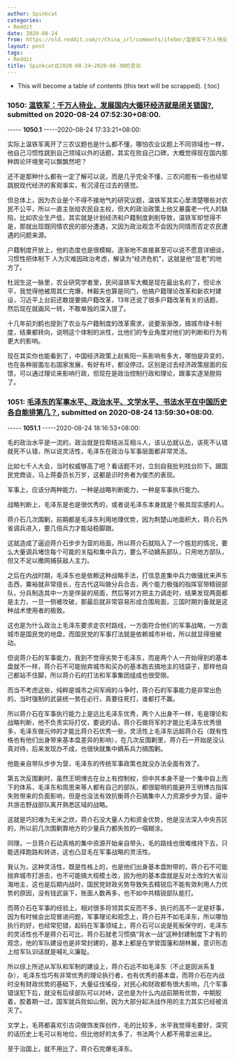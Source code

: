 ```yaml
---
author: Spinkcat
categories:
- Reddit
date: 2020-08-24
from: https://old.reddit.com/r/China_irl/comments/ife5mr/温铁军千万人待业发展国内大循环经济就是闭关锁国/
layout: post
tags:
- Reddit
title: Spinkcat在2020-08-24~2020-08-30的言论
---
```


* This will become a table of contents (this text will be scrapped).
{:toc}

### 1050: [温铁军：千万人待业，发展国内大循环经济就是闭关锁国?](https://old.reddit.com/r/China_irl/comments/ife5mr/温铁军千万人待业发展国内大循环经济就是闭关锁国/), submitted on 2020-08-24 07:52:30+08:00.

----- __1050.1__ -----2020-08-24 17:33:21+08:00:

实际上温铁军离开了三农议题也是什么都不懂，哪怕农业议题上不同领域也一样，他自己习惯性跳到自己领域以外的话题，其实在败自己口碑，大概觉得现在国内那种舆论环境里可以飘飘然吧？

还不是那种什么都有一定了解可以说，而是几乎完全不懂，三农问题有一些也经常跳脱现代经济的客观事实，有沉浸在过去的感觉。

但总体上，因为农业是个不得不接地气的研究议题，温铁军其实心里清楚哪些对农民不公平，所以一直主张给农民自主权，但大的政治政策上他又暴露老一代人的缺陷，比如农业生产低，其实就是计划经济和户籍制度剥削导致，温铁军却觉得不是，那就出现既同情农民的部分遭遇，又因为政治观念不会因为同情而否定农民遭遇的问题来源。

户籍制度开放上，他的态度也是很模糊，逐渐地不直接甚至可以说不愿意详细谈，习惯性把体制下 人为灾难因政治考虑，解读为“经济危机”，这就是他“显老”的地方了。

杜润生这一脉里，农业研究学者里，民间温铁军大概是现在最出名的了，但论水平，我觉得他被周其仁完爆，林毅夫也算是同门，他搞户籍理论改革和新农村建设，习近平上台前还敢提要搞户籍改革，13年还说了很多户籍改革有关的话题，然后现在就画风一转，不敢单独的深入提了。

十几年前刘鹤也提到了农业与户籍制度的改革需求，说要渐渐改，搞城市绿卡制度，结果都转向，说明这个体制的派性，比他们的专业角度对他们的判断和行为有更大的影响。

现在其实你也能看到了，中国经济政策上赵紫阳一系影响有多大，哪怕是异变的，也在各种层面左右国家发展，有好有坏，都没停过。区别是过去经济政策层面的反馈，可以通过理论来影响行政，但现在是政治控制行政和理论，跟事实逐渐脱钩了。

### 1051: [毛泽东的军事水平、政治水平、文学水平、书法水平在中国历史各自能排第几？](https://old.reddit.com/r/China_irl/comments/ifjhl9/毛泽东的军事水平政治水平文学水平书法水平在中国历史各自能排第几/), submitted on 2020-08-24 13:59:30+08:00.

----- __1051.1__ -----2020-08-24 18:16:53+08:00:

毛的政治水平是一流的，政治就是拉帮结派互相斗人，该认怂就认怂，该死不认错就死不认错，所以说灵活性，毛泽东在政治与军事层面都非常灵活。

比如七千人大会，当时权威够高了吧？看话题不对，立刻自我批判找台阶下。跟国民党商谈，马上蒋委员长万岁，这都是识时务者为俊杰的表现。

军事上，应该分两种能力，一种是战略判断能力，一种是军事执行能力。

战略判断上，毛泽东是也是很优秀的，或者说毛泽东本身就是个极具现实感的人。

蒋介石几次围剿，前期都是毛泽东利用地理优势，因为荆楚山地面积大，蒋介石外省调兵进入，要几倍兵力才能站稳脚跟。

这就造成了逼迫蒋介石步步为营的局面，所以蒋介石就陷入了一个尴尬的情况，要么大量调兵堵住每个可能的关隘和集中兵力，要么不动嫡系部队，只用地方部队，但又不足以撒网捕获敌人主力。

之后在内战时期，毛泽东也是依赖这种战略手法，打信息差集中兵力做骚扰来声东击西，粟裕就非常擅长，在古代这叫做分兵合击，两个能力极强的指挥官带精锐部队，分兵制造其中一方是佯装的局面，然后等对方把主力调走时，结果发现两面都是主力，一旦一侧被攻破，那最后就非常容易形成合围局面，三国时期刘备就是这种战术使用者的极致。

这也是为什么政治上毛泽东要求走农村路线，一方面符合他们的军事战略，一方面城市是国民党的地盘，而国民党的军事打法就是依赖城市补给，所以就显得很被动。

但说蒋介石的军事能力，我到不觉得劣势于毛泽东，而是两个人一开始得到的基本盘就不一样，蒋介石不可能抛弃城市和买办的基本跑去搞地主的钱袋子，那样他自己都站不住脚，所以蒋介石的打法和军事集团组成也很受限。

而当不考虑这些，纯粹是城市之间军阀的斗争时，蒋介石的军事能力是非常出色的，当时强制的武装统一势在必行，真要往死打，谁都打不赢。

所以蒋介石在军事执行能力上是远比毛泽东优秀，两个人出身不一样，毛是理论和战略判断，他不负责实际打仗，要说的话，蒋介石做将军的才能比毛泽东优秀很多，毛泽东做元帅的才能比蒋介石优秀一些，灵活性上毛泽东远超蒋介石（既有性格也有他们出身带来基本盘差异的影响），在几次反围剿里，蒋介石一开始是没认真对待，后来发现办不成，也很快就集中嫡系兵力搞围剿。

他能亲自带队步步为营，毛泽东的传统军事政策也就没办法全面有效了。

第五次反围剿时，虽然王明博古在台上有控制权，但中共本身不是一个集中自上而下的体系，毛泽东和周恩来等人都有自己的部队，都很聪明的能避开王明博古指挥失败带来的负面影响，但是也没法有效抗衡蒋介石搞集中人力资源步步为营，逼中共游击野战部队离开熟悉区域的战略。

这就是巧妇难为无米之炊，蒋介石没大量人力和资金优势，他是没法深入中央苏区的，所以前几次围剿靠地方的少量兵力都失败的一塌糊涂。

同理，一旦蒋介石动真格的集中资源开始亲自带头，毛的路线也很难维持下去，只能选择跑路和转进，这也凸显毛在军事战略的灵活性。

我认为，这种灵活性，既是性格上的，也是他们出身基本盘附带的，蒋介石不可能抛弃城市打游击，也不可能搞大规模土改，因为他的基本盘就是反对土改的大省沿海地主，这也是后期内战时，国民党财政劣势导致失去精锐后不能有效利用人力优势的原因，没有钱武装下，账面人数再多，也不如中共精锐部队能打。

而蒋介石在军事的经验上，相对很多将领其实反而不多，执行的高不一定是好事，因为有时候会出现冒进问题，军事理论和观念上，蒋介石并不如毛泽东，所以哪怕执行的好，也经常犯错，起码在军事领域上，蒋介石可以说是死板保守的，毛泽东的灵活性也不是蒋介石可比，蒋介石就老习惯搞“背水一战”这种封建制度下才有的观念，他的军队建设也是非常封建的，基本上都是在学曾国藩和胡林翼，意识形态上给军队训话就是喊礼义廉耻。

所以综上所述从军队和军制的建设上，蒋介石远不如毛泽东（不止是因派系复杂），毛泽东恰巧有非常优秀的理论执行者，也有优秀的基本盘，而蒋介石在内战时没有财政优势的基础下，大量征伐徭役，对民心和财政都有很大影响，几个军事错误犯下后，就没有后续部队可以对峙，这也是为什么内战前期有优势，中期胶着，胶着期一过，国军就兵败如山倒，因为大部分起决战作用的主力其实已经被消灭了。

文学上，毛蒋都喜欢引古词做饰发挥创作，毛的比较多，水平我觉得毛要好，深究的话历史上毛可以有地位，但比他好的太多了，书法两个人都不用拿出来比。

至于治国上，就不用比了，蒋介石完爆毛泽东。

